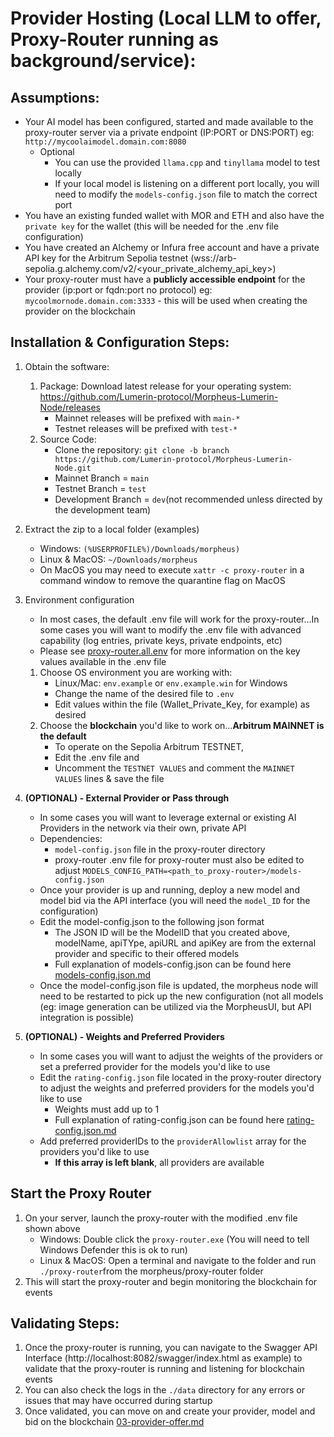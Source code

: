
# Provider Hosting (Local LLM to offer, Proxy-Router running as background/service): 

## Assumptions: 
* Your AI model has been configured, started and made available to the proxy-router server via a private endpoint (IP:PORT or DNS:PORT) eg: `http://mycoolaimodel.domain.com:8080`
    * Optional
        * You can use the provided `llama.cpp` and `tinyllama` model to test locally
        * If your local model is listening on a different port locally, you will need to modify the `models-config.json` file to match the correct port
* You have an existing funded wallet with MOR and ETH and also have the `private key` for the wallet (this will be needed for the .env file configuration)
* You have created an Alchemy or Infura free account and have a private API key for the Arbitrum Sepolia testnet (wss://arb-sepolia.g.alchemy.com/v2/<your_private_alchemy_api_key>)
* Your proxy-router must have a **publicly accessible endpoint** for the provider (ip:port or fqdn:port no protocol) eg: `mycoolmornode.domain.com:3333` - this will be used when creating the provider on the blockchain

## Installation & Configuration Steps:
1. Obtain the software: 
    1. Package: Download latest release for your operating system: https://github.com/Lumerin-protocol/Morpheus-Lumerin-Node/releases
        * Mainnet releases will be prefixed with `main-*`
        * Testnet releases will be prefixed with `test-*` 
    2. Source Code: 
        * Clone the repository: `git clone -b branch https://github.com/Lumerin-protocol/Morpheus-Lumerin-Node.git` 
        * Mainnet Branch = `main` 
        * Testnet Branch = `test`
        * Development Branch = `dev`(not recommended unless directed by the development team)

1. Extract the zip to a local folder (examples)
    * Windows: `(%USERPROFILE%)/Downloads/morpheus)` 
    * Linux & MacOS: `~/Downloads/morpheus`
    * On MacOS you may need to execute `xattr -c proxy-router` in a command window to remove the quarantine flag on MacOS

1. Environment configuration 
    * In most cases, the default .env file will work for the proxy-router...In some cases you will want to modify the .env file with advanced capability (log entries, private keys, private endpoints, etc)
    * Please see [proxy-router.all.env](proxy-router.all.env) for more information on the key values available in the .env file
    1. Choose OS environment you are working with: 
        * Linux/Mac: `env.example`  or `env.example.win` for Windows
        * Change the name of the desired file to `.env` 
        * Edit values within the file (Wallet_Private_Key, for example) as desired
    2. Choose the **blockchain** you'd like to work on...**Arbitrum MAINNET is the default** 
        * To operate on the Sepolia Arbitrum TESTNET,  
        * Edit the .env file and 
        * Uncomment the `TESTNET VALUES` and comment the `MAINNET VALUES` lines & save the file

1. **(OPTIONAL) - External Provider or Pass through** 
    * In some cases you will want to leverage external or existing AI Providers in the network via their own, private API
    * Dependencies: 
        * `model-config.json` file in the proxy-router directory
        * proxy-router .env file for proxy-router must also be edited to adjust `MODELS_CONFIG_PATH=<path_to_proxy-router>/models-config.json`
    * Once your provider is up and running, deploy a new model and model bid via the API interface (you will need the `model_ID` for the configuration)
    * Edit the model-config.json to the following json format
        * The JSON ID will be the ModelID that you created above, modelName, apiTYpe, apiURL and apiKey are from the external provider and specific to their offered models 
        * Full explanation of models-config.json can be found here [models-config.json.md](models-config.json.md)
    * Once the model-config.json file is updated, the morpheus node will need to be restarted to pick up the new configuration (not all models (eg: image generation can be utilized via the MorpheusUI, but API integration is possible)

1. **(OPTIONAL) - Weights and Preferred Providers**
    * In some cases you will want to adjust the weights of the providers or set a preferred provider for the models you'd like to use 
    * Edit the `rating-config.json` file located in the proxy-router directory to adjust the weights and preferred providers for the models you'd like to use
        * Weights must add up to 1 
        * Full explanation of rating-config.json can be found here [rating-config.json.md](rating-config.json.md)
    * Add preferred providerIDs to the `providerAllowlist` array for the providers you'd like to use
        * **If this array is left blank**, all providers are available

## Start the Proxy Router 
1. On your server, launch the proxy-router with the modified .env file shown above
    * Windows: Double click the `proxy-router.exe` (You will need to tell Windows Defender this is ok to run)  
    * Linux & MacOS: Open a terminal and navigate to the folder and run `./proxy-router`from the morpheus/proxy-router folder
1.  This will start the proxy-router and begin monitoring the blockchain for events
    
## Validating Steps:
1. Once the proxy-router is running, you can navigate to the Swagger API Interface (http://localhost:8082/swagger/index.html as example) to validate that the proxy-router is running and listening for blockchain events
1. You can also check the logs in the `./data` directory for any errors or issues that may have occurred during startup
1. Once validated, you can move on and create your provider, model and bid on the blockchain [03-provider-offer.md](03-provider-offer.md)
